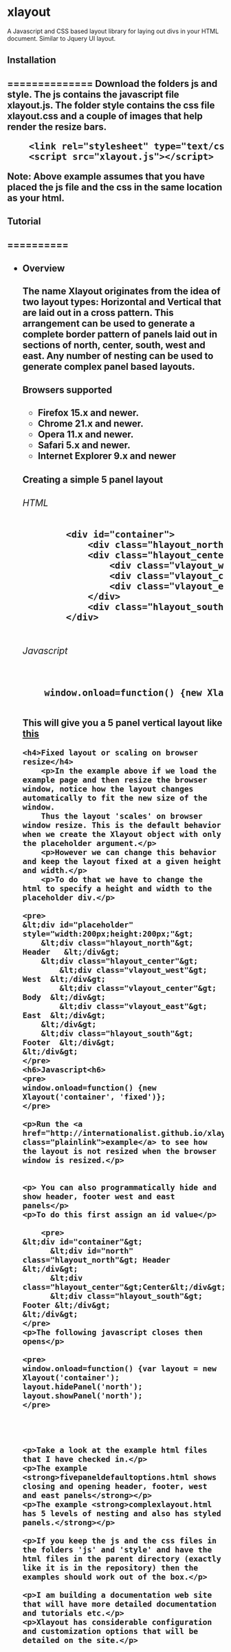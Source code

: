 xlayout
=======

A Javascript and CSS based layout library for laying out divs in your HTML document. Similar to Jquery UI layout.

<h2>Installation<h2>
==============
Download the folders js and style. The js contains the javascript file xlayout.js. The folder style contains the css file xlayout.css and a couple of images that help render the resize bars.
<pre>
	&lt;link rel="stylesheet" type="text/css" href="xlayout.css"/&gt;
	&lt;script src="xlayout.js"&gt;&lt;/script&gt;
</pre>

Note: Above example assumes that you have placed the js file and the css in the same location as your html.



<h2>Tutorial<h2>
==========
<ul>
 <li>
  <div><h4>Overview</h4>
      The name Xlayout originates from the idea of two layout types: Horizontal and Vertical
      that are laid out in a cross pattern. This arrangement can be used to generate a complete border pattern
      of panels laid out in sections of north, center, south, west and east.
      Any number of nesting can be used to generate complex panel based layouts.
      <h4>Browsers supported</h4>
	<ul>
		<li>Firefox 15.x and newer.</li>
		<li>Chrome 21.x and newer.</li>
		<li>Opera 11.x and newer.</li>
		<li>Safari 5.x and newer.</li>		
		<li>Internet Explorer 9.x and newer</li>
	</ul>      
      <h4>Creating a simple 5 panel layout</h5>
       <h6>HTML</h6>
       <pre>
		&lt;div id="container"&gt;
			&lt;div class="hlayout_north"&gt; Header   &lt;/div&gt;
			&lt;div class="hlayout_center"&gt;
				&lt;div class="vlayout_west"&gt; West  &lt;/div&gt;
				&lt;div class="vlayout_center"&gt; Body  &lt;/div&gt;
				&lt;div class="vlayout_east"&gt; East  &lt;/div&gt;
			&lt;/div&gt;
			&lt;div class="hlayout_south"&gt; Footer  &lt;/div&gt;
		&lt;/div&gt;
  	</pre>
  	<h6>Javascript</h6>
	<pre>  
	window.onload=function() {new Xlayout('container')};	
	</pre>
  	<p>This will give you a 5 panel vertical layout like <a href="http://internationalist.github.io/xlayout/fivepaneldefaultoptions.html">this</a><p>
  	
  	<h4>Fixed layout or scaling on browser resize</h4>
		<p>In the example above if we load the example page and then resize the browser window, notice how the layout changes automatically to fit the new size of the window.
		Thus the layout 'scales' on browser window resize. This is the default behavior when we create the Xlayout object with only the placeholder argument.</p>
		<p>However we can change this behavior and keep the layout fixed at a given height and width.</p>
		<p>To do that we have to change the html to specify a height and width to the placeholder div.</p> 
		
	<pre>
	&lt;div id="placeholder" style="width:200px;height:200px;"&gt;
		&lt;div class="hlayout_north"&gt; Header   &lt;/div&gt;
		&lt;div class="hlayout_center"&gt;
			&lt;div class="vlayout_west"&gt; West  &lt;/div&gt;
			&lt;div class="vlayout_center"&gt; Body  &lt;/div&gt;
			&lt;div class="vlayout_east"&gt; East  &lt;/div&gt;
		&lt;/div&gt;
		&lt;div class="hlayout_south"&gt; Footer  &lt;/div&gt;
	&lt;/div&gt;
	</pre>
	<h6>Javascript<h6>
	<pre>
	window.onload=function() {new Xlayout('container', 'fixed')};
	</pre>
	
	<p>Run the <a href="http://internationalist.github.io/xlayout/fixedsize.html" class="plainlink">example</a> to see how the layout is not resized when the browser window is resized.</p>
		
  	
  	<p> You can also programmatically hide and show header, footer west and east panels</p>
  	<p>To do this first assign an id value</p>

        <pre>
	&lt;div id="container"&gt;
	      &lt;div id="north" class="hlayout_north"&gt; Header &lt;/div&gt;
	      &lt;div class="hlayout_center"&gt;Center&lt;/div&gt;
  	      &lt;div class="hlayout_south"&gt; Footer &lt;/div&gt;
	&lt;/div&gt;
  	</pre>
  	<p>The following javascript closes then opens</p>
  
   	<pre>
	window.onload=function() {var layout = new Xlayout('container');
	layout.hidePanel('north');
	layout.showPanel('north');
  	</pre>
  	
  	
  	
  	
  	<p>Take a look at the example html files that I have checked in.</p>
  	<p>The example <strong>fivepaneldefaultoptions.html shows closing and opening header, footer, west and east panels</strong></p>
  	<p>The example <strong>complexlayout.html has 5 levels of nesting and also has styled panels.</strong></p> 

  	<p>If you keep the js and the css files in the folders 'js' and 'style' and have the html files in the parent directory (exactly like it is in the repository) then the examples should work out of the box.</p>
  	 
  	<p>I am building a documentation web site that will have more detailed documentation and tutorials etc.</p>
  	<p>Xlayout has considerable configuration and customization options that will be detailed on the site.</p>
  	
  	
  
  </div>
  </li>



</ul>
